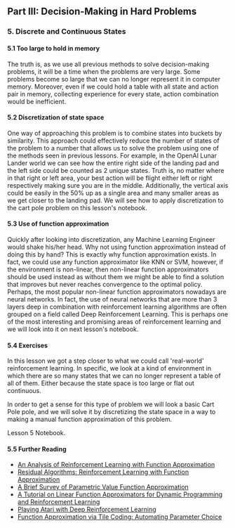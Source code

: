 ## Part III: Decision-Making in Hard Problems

### 5. Discrete and Continuous States

#### 5.1 Too large to hold in memory

The truth is, as we use all previous methods to solve decision-making problems, 
it will be a time when the problems are very large. Some problems become so 
large that we can no longer represent it in computer memory. Moreover, even if we 
could hold a table with all state and action pair in memory, collecting experience 
for every state, action combination would be inefficient. 

#### 5.2 Discretization of state space

One way of approaching this problem is to combine states into buckets by similarity. 
This approach could effectively reduce the number of states of the problem to a 
number that allows us to solve the problem using one of the methods seen in previous
lessons. For example, in the OpenAI Lunar Lander world we can see how the entire
right side of the landing pad and the left side could be counted as 2 unique states. 
Truth is, no matter where in that right or left area, your best action will be flight 
either left or right respectively making sure you are in the middle. Additionally, 
the vertical axis could be easily in the 50% up as a single area and many smaller 
areas as we get closer to the landing pad. We will see how to apply discretization
to the cart pole problem on this lesson's notebook.

#### 5.3 Use of function approximation

Quickly after looking into discretization, any Machine Learning Engineer would 
shake his/her head. Why not using function approximation instead of doing this 
by hand? This is exactly why function approximation exists. In fact, we could use
any function approximator like KNN or SVM, however, if the environment is non-linear,
then non-linear function approximators should be used instead as without them we
might be able to find a solution that improves but never reaches convergence to
the optimal policy. Perhaps, the most popular non-linear function approximators
nowadays are neural networks. In fact, the use of neural networks that are more 
than 3 layers deep in combination with reinforcement learning algorithms are often 
grouped on a field called Deep Reinforcement Learning. This is perhaps one of the
most interesting and promising areas of reinforcement learning and we will look
into it on next lesson's notebook.

#### 5.4 Exercises

In this lesson we got a step closer to what we could call 'real-world' reinforcement learning. In specific,
we look at a kind of environment in which there are so many states that we can no longer represent a table
of all of them. Either because the state space is too large or flat out continuous.

In order to get a sense for this type of problem we will look a basic Cart Pole pole, and we will solve it by
discretizing the state space in a way to making a manual function approximation of this problem.

Lesson 5 Notebook.

#### 5.5 Further Reading

  * [An Analysis of Reinforcement Learning with Function Approximation](http://icml2008.cs.helsinki.fi/papers/652.pdf)
  * [Residual Algorithms: Reinforcement Learning with Function Approximation](http://www.leemon.com/papers/1995b.pdf)
  * [A Brief Survey of Parametric Value Function Approximation](http://www.cs.utexas.edu/~dana/MLClass/RL_VF.pdf)
  * [A Tutorial on Linear Function Approximators for Dynamic Programming and Reinforcement Learning](https://cs.brown.edu/people/stefie10/publications/geramifard13.pdf)
  * [Playing Atari with Deep Reinforcement Learning](https://www.cs.toronto.edu/~vmnih/docs/dqn.pdf)
  * [Function Approximation via Tile Coding: Automating Parameter Choice](http://www.cs.utexas.edu/~ai-lab/pubs/SARA05.pdf)
